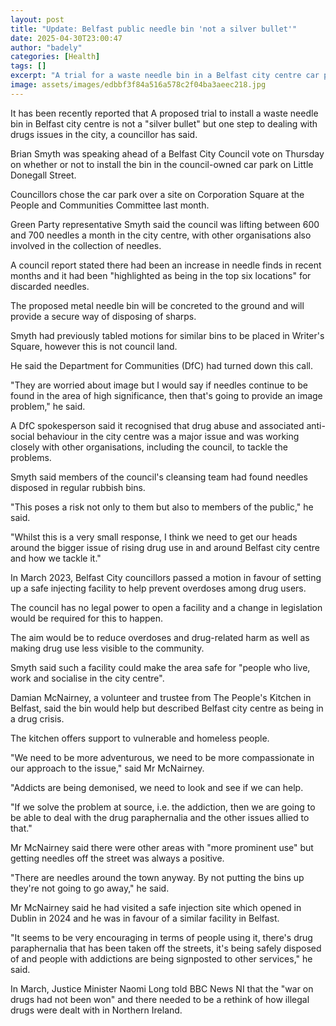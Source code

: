 ```yaml
---
layout: post
title: "Update: Belfast public needle bin 'not a silver bullet'"
date: 2025-04-30T23:00:47
author: "badely"
categories: [Health]
tags: []
excerpt: "A trial for a waste needle bin in a Belfast city centre car park will be voted on at council on Thursday."
image: assets/images/edbbf3f84a516a578c2f04ba3aeec218.jpg
---
```


It has been recently reported that A proposed trial to install a waste needle bin in Belfast city centre is not a "silver bullet" but one step to dealing with drugs issues in the city, a councillor has said.

Brian Smyth was speaking ahead of a Belfast City Council vote on Thursday on whether or not to install the bin in the council-owned car park on Little Donegall Street.

Councillors chose the car park over a site on Corporation Square at the People and Communities Committee last month. 

Green Party representative Smyth said the council was lifting between 600 and 700 needles a month in the city centre, with other organisations also involved in the collection of needles. 

A council report stated there had been an increase in needle finds in recent months and it had been "highlighted as being in the top six locations" for discarded needles. 

The proposed metal needle bin will be concreted to the ground and will provide a secure way of disposing of sharps.

Smyth had previously tabled motions for similar bins to be placed in Writer's Square, however this is not council land. 

He said the Department for Communities (DfC) had turned down this call. 

"They are worried about image but I would say if needles continue to be found in the area of high significance, then that's going to provide an image problem," he said.

A DfC spokesperson said it recognised that drug abuse and associated anti-social behaviour in the city centre was a major issue and was working closely with other organisations, including the council, to tackle the problems.

Smyth said members of the council's cleansing team had found needles disposed in regular rubbish bins. 

"This poses a risk not only to them but also to members of the public," he said. 

"Whilst this is a very small response, I think we need to get our heads around the bigger issue of rising drug use in and around Belfast city centre and how we tackle it."

In March 2023, Belfast City councillors passed a motion in favour of setting up a safe injecting facility to help prevent overdoses among drug users.

The council has no legal power to open a facility and a change in legislation would be required for this to happen.

The aim would be to reduce overdoses and drug-related harm as well as making drug use less visible to the community.

Smyth said such a facility could make the area safe for "people who live, work and socialise in the city centre". 

Damian McNairney, a volunteer and trustee from The People's Kitchen in Belfast, said the bin would help but described Belfast city centre as being in a drug crisis. 

The kitchen offers support to vulnerable and homeless people. 

"We need to be more adventurous, we need to be more compassionate in our approach to the issue," said Mr McNairney. 

"Addicts are being demonised, we need to look and see if we can help.

"If we solve the problem at source, i.e. the addiction, then we are going to be able to deal with the drug paraphernalia and the other issues allied to that."

Mr McNairney said there were other areas with "more prominent use" but getting needles off the street was always a positive. 

"There are needles around the town anyway. By not putting the bins up they're not going to go away," he said.

Mr McNairney said he had visited a safe injection site which opened in Dublin in 2024 and he was in favour of a similar facility in Belfast.

"It seems to be very encouraging in terms of people using it, there's drug paraphernalia that has been taken off the streets, it's being safely disposed of and people with addictions are being signposted to other services," he said. 

In March, Justice Minister Naomi Long told BBC News NI that the "war on drugs had not been won" and there needed to be a rethink of how illegal drugs were dealt with in Northern Ireland.

